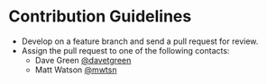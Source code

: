 # Contribution Guidelines #

* Develop on a feature branch and send a pull request for review.
* Assign the pull request to one of the following contacts:
	* Dave Green [@davetgreen](https://github.com/@davetgreen)
	* Matt Watson [@mwtsn](https://github.com/@mwtsn)
